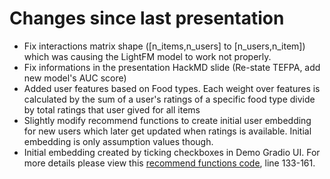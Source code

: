 # Changes since last presentation
- Fix interactions matrix shape ([n_items,n_users] to [n_users,n_item]) which was causing the LightFM model to work not properly.
- Fix informations in the presentation HackMD slide (Re-state TEFPA, add new model's AUC score)
- Added user features based on Food types. Each weight over features is calculated by the sum of a user's ratings of a specific food type divide by total ratings that user gived for all items
- Slightly modify recommend functions to create initial user embedding for new users which later get updated when ratings is available. Initial embedding is only assumption values though.
- Initial embedding created by ticking checkboxes in Demo Gradio UI. For more details please view this [recommend functions code](https://github.com/Kha1135123/FoodRecommenderSystem_FinalProject/blob/main/create_recsys.py), line 133-161.
